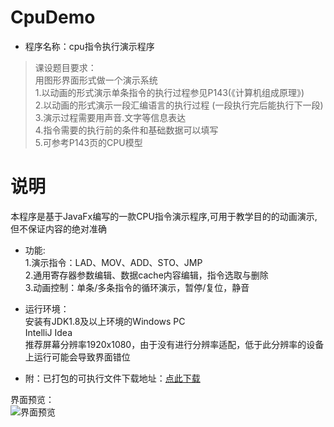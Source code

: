 # CpuDemo
- 程序名称：cpu指令执行演示程序  
>课设题目要求：  
用图形界面形式做一个演示系统  
1.以动画的形式演示单条指令的执行过程参见P143(《计算机组成原理》)  
2.以动画的形式演示一段汇编语言的执行过程  (一段执行完后能执行下一段)  
3.演示过程需要用声音.文字等信息表达  
4.指令需要的执行前的条件和基础数据可以填写  
5.可参考P143页的CPU模型  
# 说明  
本程序是基于JavaFx编写的一款CPU指令演示程序,可用于教学目的的动画演示,但不保证内容的绝对准确  
- 功能:  
1.演示指令：LAD、MOV、ADD、STO、JMP  
2.通用寄存器参数编辑、数据cache内容编辑，指令选取与删除  
3.动画控制：单条/多条指令的循环演示，暂停/复位，静音  
  
- 运行环境：  
安装有JDK1.8及以上环境的Windows PC    
IntelliJ Idea  
推荐屏幕分辨率1920x1080，由于没有进行分辨率适配，低于此分辨率的设备上运行可能会导致界面错位

- 附：已打包的可执行文件下载地址：[点此下载](http://my-dist.oss-cn-hangzhou.aliyuncs.com/java/JavaFX/CpuDemo/CpuDemo.exe)  
  
界面预览：  
![界面预览](http://my-dist.oss-cn-hangzhou.aliyuncs.com/java/JavaFX/CpuDemo/CpuDemoPic.png?x-oss-process=style/pic-70-peaktop)
